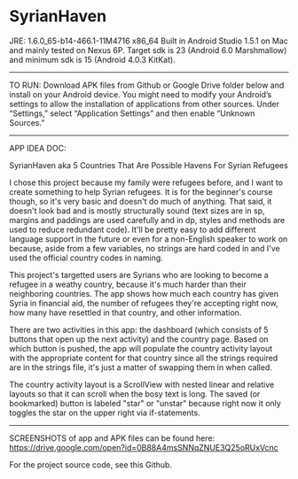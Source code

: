 # SyrianHaven

JRE: 1.6.0_65-b14-466.1-11M4716 x86_64
Built in Android Studio 1.5.1 on Mac and mainly tested on Nexus 6P.
Target sdk is 23 (Android 6.0 Marshmallow) and minimum sdk is 15 (Android 4.0.3 KitKat).

-----------------------------------------------------------------------------------------------------------------------

TO RUN:
Download APK files from Github or Google Drive folder below and install on your Android device. You might need to modify your Android’s settings to allow the installation of applications from other sources. Under “Settings,” select “Application Settings” and then enable “Unknown Sources.” 

-----------------------------------------------------------------------------------------------------------------------

APP IDEA DOC:

SyrianHaven aka 5 Countries That Are Possible Havens For Syrian Refugees

I chose this project because my family were refugees before, and I want to create something to help Syrian refugees. It is for the beginner's course though, so it's very basic and doesn't do much of anything. That said, it doesn't look bad and is mostly structurally sound (text sizes are in sp, margins and paddings are used carefully and in dp, styles and methods are used to reduce redundant code). It'll be pretty easy to add different language support in the future or even for a non-English speaker to work on because, aside from a few variables, no strings are hard coded in and I've used the official country codes in naming. 

This project's targetted users are Syrians who are looking to become a refugee in a weathy country, because it's much harder than their neighboring countries. The app shows how much each country has given Syria in financial aid, the number of refugees they're accepting right now, how many have resettled in that country, and other information. 

There are two activities in this app: the dashboard (which consists of 5 buttons that open up the next activity) and the country page. Based on which button is pushed, the app will populate the country activity layout with the appropriate content for that country since all the strings required are in the strings file, it's just a matter of swapping them in when called.

The country activity layout is a ScrollView with nested linear and relative layouts so that it can scroll when the bosy text is long. The saved (or bookmarked) button is labeled "star" or "unstar" because right now it only toggles the star on the upper right via if-statements.

----------------------------------------------------------------------------------------------------------------------
SCREENSHOTS of app and APK files can be found here: https://drive.google.com/open?id=0B88A4msSNNqZNUE3Q25oRUxVcnc

For the project source code, see this Github.

